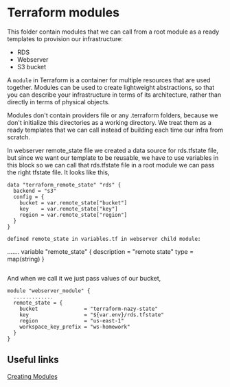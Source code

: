 # Terraform modules

This folder contain modules that we can call from a root module as a ready templates to provision our infrastructure:

- RDS
- Webserver
- S3 bucket

A `module` in Terraform is a container for multiple resources that are used together. Modules can be used to create lightweight abstractions, so that you can describe your infrastructure in terms of its architecture, rather than directly in terms of physical objects.

Modules don't contain providers file or any .terraform folders, because we don't initialize this directories as a working directory. We treat them as a ready templates that we can call instead of building each time our infra from scratch.

In webserver remote_state file we created a data source for rds.tfstate file, but since we want our template to be reusable, we have to use variables in this block so we can call that rds.tfstate file in a root module we can pass the right tfstate file. It looks like this,
```
data "terraform_remote_state" "rds" {
  backend = "s3"
  config = {
    bucket = var.remote_state["bucket"]
    key    = var.remote_state["key"]
    region = var.remote_state["region"]
  }
}

defined remote_state in variables.tf in webserver child module:

```
.......
variable "remote_state" {
  description = "remote state"
   type = map(string)
 }
```

```
And when we call it we just pass values of our bucket,
```
module "webserver_module" {
  .............
  remote_state = {
    bucket               = "terraform-nazy-state"
    key                  = "${var.env}/rds.tfstate"
    region               = "us-east-1"
    workspace_key_prefix = "ws-homework"
  }
}
```
## Useful links

[Creating Modules](https://www.terraform.io/docs/language/modules/develop/index.html)
